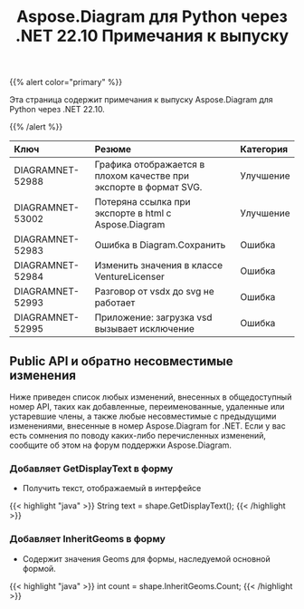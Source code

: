 ﻿---
title: Aspose.Diagram для Python через .NET 22.10 Примечания к выпуску
type: docs
weight: 17
url: /ru/python-net/aspose-diagram-for-python-via-net-22-10-release-notes/
---
{{% alert color="primary" %}} 

Эта страница содержит примечания к выпуску Aspose.Diagram для Python через .NET 22.10.

{{% /alert %}} 

|**Ключ**|**Резюме**|**Категория**|
|:- |:- |:- |
|DIAGRAMNET-52988|Графика отображается в плохом качестве при экспорте в формат SVG.|Улучшение|
|DIAGRAMNET-53002|Потеряна ссылка при экспорте в html с Aspose.Diagram|Улучшение|
|DIAGRAMNET-52983|Ошибка в Diagram.Сохранить|Ошибка|
|DIAGRAMNET-52984|Изменить значения в классе VentureLicenser|Ошибка|
|DIAGRAMNET-52993|Разговор от vsdx до svg не работает|Ошибка|
|DIAGRAMNET-52995|Приложение: загрузка vsd вызывает исключение|Ошибка|

## **Public API и обратно несовместимые изменения**
Ниже приведен список любых изменений, внесенных в общедоступный номер API, таких как добавленные, переименованные, удаленные или устаревшие члены, а также любые несовместимые с предыдущими изменениями, внесенные в номер Aspose.Diagram for .NET. Если у вас есть сомнения по поводу каких-либо перечисленных изменений, сообщите об этом на форум поддержки Aspose.Diagram.

### **Добавляет GetDisplayText в форму**
- Получить текст, отображаемый в интерфейсе

{{< highlight "java" >}}
String text = shape.GetDisplayText();
{{< /highlight >}}

### **Добавляет InheritGeoms в форму**
- Содержит значения Geoms для формы, наследуемой основной формой.

{{< highlight "java" >}}
int count = shape.InheritGeoms.Count;
{{< /highlight >}}